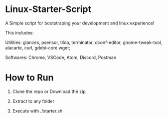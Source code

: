 # Linux-Starter-Script


A Simple script for bootstraping your development and linux experience!

This includes:

Utilities: glances, psensor, tilda, terminator, dconf-editor, gnome-tweak-tool, alacarte, curl, gdebi-core wget;

Softwares: Chrome, VSCode, Atom, Discord, Postman 


# How to Run

  1. Clone the repo 
          or
    Download the zip
    
  2. Extract to any folder

  3. Execute with ./starter.sh


